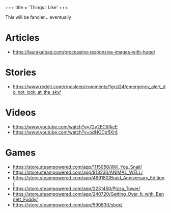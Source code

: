 +++
title = 'Things I Like'
+++

This will be fancier... eventually

# Articles
* https://laurakalbag.com/processing-responsive-images-with-hugo/

# Stories
* https://www.reddit.com/r/nosleep/comments/1grzi24/emergency_alert_do_not_look_at_the_sky/

# Videos
* https://www.youtube.com/watch?v=72y2EC5fkcE
* https://www.youtube.com/watch?v=odHOCpflXr4

# Games
* https://store.steampowered.com/app/1115050/Will_You_Snail/
* https://store.steampowered.com/app/813230/ANIMAL_WELL/
* https://store.steampowered.com/app/499180/Braid_Anniversary_Edition/
* https://store.steampowered.com/app/2231450/Pizza_Tower/
* https://store.steampowered.com/app/240720/Getting_Over_It_with_Bennett_Foddy/
* https://store.steampowered.com/app/590830/sbox/